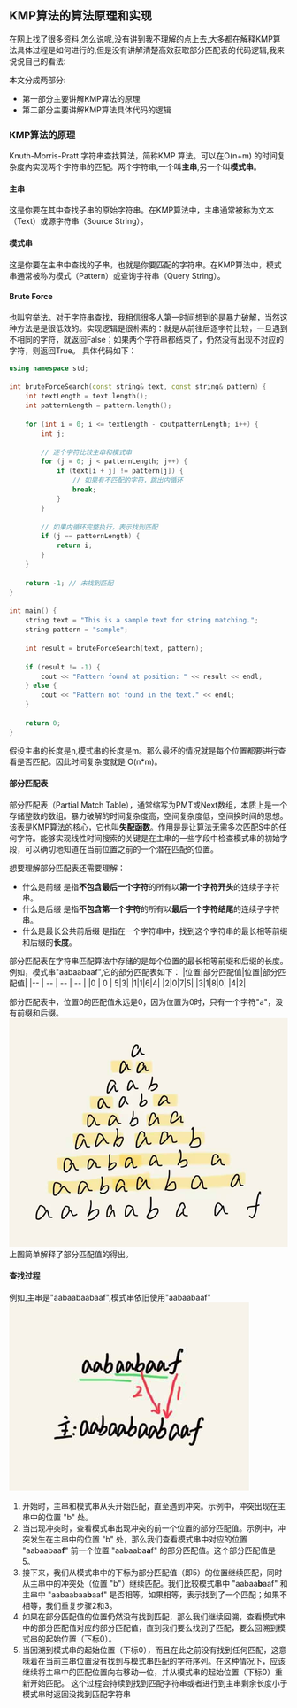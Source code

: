 ## KMP算法的算法原理和实现

在网上找了很多资料,怎么说呢,没有讲到我不理解的点上去,大多都在解释KMP算法具体过程是如何进行的,但是没有讲解清楚高效获取部分匹配表的代码逻辑,我来说说自己的看法:

本文分成两部分:
- 第一部分主要讲解KMP算法的原理
- 第二部分主要讲解KMP算法具体代码的逻辑

### KMP算法的原理

Knuth-Morris-Pratt 字符串查找算法，简称KMP 算法。可以在O(n+m) 的时间复杂度内实现两个字符串的匹配。两个字符串,一个叫**主串**,另一个叫**模式串**。

#### 主串

这是你要在其中查找子串的原始字符串。在KMP算法中，主串通常被称为文本（Text）或源字符串（Source String）。

#### 模式串

这是你要在主串中查找的子串，也就是你要匹配的字符串。在KMP算法中，模式串通常被称为模式（Pattern）或查询字符串（Query String）。

#### Brute Force

也叫穷举法。对于字符串查找，我相信很多人第一时间想到的是暴力破解，当然这种方法是是很低效的。实现逻辑是很朴素的：就是从前往后逐字符比较，一旦遇到不相同的字符，就返回False；如果两个字符串都结束了，仍然没有出现不对应的字符，则返回True。
具体代码如下：
```cpp
using namespace std;

int bruteForceSearch(const string& text, const string& pattern) {
    int textLength = text.length();
    int patternLength = pattern.length();

    for (int i = 0; i <= textLength - coutpatternLength; i++) {
        int j;

        // 逐个字符比较主串和模式串
        for (j = 0; j < patternLength; j++) {
            if (text[i + j] != pattern[j]) {
                // 如果有不匹配的字符，跳出内循环
                break;  
            }
        }

        // 如果内循环完整执行，表示找到匹配
        if (j == patternLength) {
            return i;  
        }
    }

    return -1; // 未找到匹配
}

int main() {
    string text = "This is a sample text for string matching.";
    string pattern = "sample";

    int result = bruteForceSearch(text, pattern);

    if (result != -1) {
        cout << "Pattern found at position: " << result << endl;
    } else {
        cout << "Pattern not found in the text." << endl;
    }

    return 0;
}

```

假设主串的长度是n,模式串的长度是m。那么最坏的情况就是每个位置都要进行查看是否匹配。因此时间复杂度就是 O(n*m)。

#### 部分匹配表
部分匹配表（Partial Match Table），通常缩写为PMT或Next数组，本质上是一个存储整数的数组。暴力破解的时间复杂度高，空间复杂度低，空间换时间的思想。
该表是KMP算法的核心，它也叫**失配函数**。作用是是让算法无需多次匹配S中的任何字符。能够实现线性时间搜索的关键是在主串的一些字段中检查模式串的初始字段，可以确切地知道在当前位置之前的一个潜在匹配的位置。

想要理解部分匹配表还需要理解：
- 什么是前缀
是指**不包含最后一个字符**的所有以**第一个字符开头**的连续子字符串。
- 什么是后缀
是指**不包含第一个字符**的所有以**最后一个字符结尾**的连续子字符串。
- 什么是最长公共前后缀
是指在一个字符串中，找到这个字符串的最长相等前缀和后缀的**长度**。

部分匹配表在字符串匹配算法中存储的是每个位置的最长相等前缀和后缀的长度。例如，模式串"aabaabaaf",它的部分匹配表如下：
|位置|部分匹配值|位置|部分匹配值|
|-- |   --  | -- |   --  |
|0 | 0 | 5|3|
|1|1|6|4|
|2|0|7|5|
|3|1|8|0|
|4|2|

部分匹配表中，位置0的匹配值永远是0，因为位置为0时，只有一个字符"a"，没有前缀和后缀。
![Alt text](image.png)
上图简单解释了部分匹配值的得出。

#### 查找过程
例如,主串是"aabaabaabaaf",模式串依旧使用"aabaabaaf"
![Alt text](image-1.png)
1. 开始时，主串和模式串从头开始匹配，直至遇到冲突。示例中，冲突出现在主串中的位置 "b" 处。
2. 当出现冲突时，查看模式串出现冲突的前一个位置的部分匹配值。示例中，冲突发生在主串中的位置 "b" 处，那么我们查看模式串中对应的位置 "aabaabaa**f**" 前一个位置 "aabaaba**a**f" 的部分匹配值。这个部分匹配值是5。
3. 接下来，我们从模式串中的下标为部分匹配值（即5）的位置继续匹配，同时从主串中的冲突处（位置 "b"）继续匹配。我们比较模式串中 "aabaa**b**aaf" 和主串中 "aabaabaa**b**aaf" 是否相等。如果相等，表示找到了一个匹配；如果不相等，我们重复步骤2和3。
4. 如果在部分匹配值的位置仍然没有找到匹配，那么我们继续回溯，查看模式串中的部分匹配值对应的部分匹配值，直到我们要么找到了匹配，要么回溯到模式串的起始位置（下标0）。
5. 当回溯到模式串的起始位置（下标0），而且在此之前没有找到任何匹配，这意味着在当前主串位置没有找到与模式串匹配的字符序列。在这种情况下，应该继续将主串中的匹配位置向右移动一位，并从模式串的起始位置（下标0）重新开始匹配。
这个过程会持续到找到匹配字符串或者进行到主串剩余长度小于模式串时返回没找到匹配字符串







